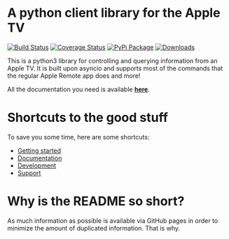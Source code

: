 A python client library for the Apple TV
========================================
[![Build Status](https://travis-ci.org/postlund/pyatv.svg?branch=master)](https://travis-ci.org/postlund/pyatv)
[![Coverage Status](https://img.shields.io/coveralls/postlund/pyatv.svg)](https://coveralls.io/r/postlund/pyatv?branch=master)
[![PyPi Package](https://badge.fury.io/py/pyatv.svg)](https://badge.fury.io/py/pyatv)
[![Downloads](https://pepy.tech/badge/pyatv)](https://pepy.tech/project/pyatv)

This is a python3 library for controlling and querying information from an Apple TV. It is built
upon asyncio and supports most of the commands that the regular Apple Remote app does and more!

All the documentation you need is available **[here](https://postlund.github.io/pyatv/)**.

# Shortcuts to the good stuff

To save you some time, here are some shortcuts:

* [Getting started](https://postlund.github.io/pyatv/getting-started/)
* [Documentation](https://postlund.github.io/pyatv/documentation/)
* [Development](https://postlund.github.io/pyatv/development/)
* [Support](https://postlund.github.io/pyatv/support/)

# Why is the README so short?

As much information as possible is available via GitHub pages in order to minimize the amount
of duplicated information. That is why.
